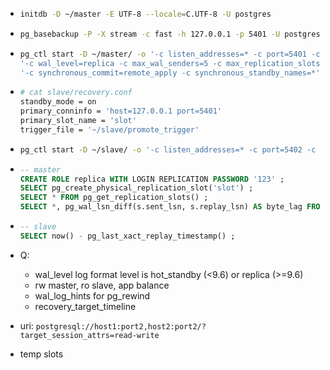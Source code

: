 - ```bash
  initdb -D ~/master -E UTF-8 --locale=C.UTF-8 -U postgres
  ```
- ```bash
  pg_basebackup -P -X stream -c fast -h 127.0.0.1 -p 5401 -U postgres -D ~/slave
  ```

- ```bash
  pg_ctl start -D ~/master/ -o '-c listen_addresses=* -c port=5401 -c hot_standby=on'\
  '-c wal_level=replica -c max_wal_senders=5 -c max_replication_slots=3 '\
  '-c synchronous_commit=remote_apply -c synchronous_standby_names=*'
  ```

- ```bash
  # cat slave/recovery.conf
  standby_mode = on
  primary_conninfo = 'host=127.0.0.1 port=5401'
  primary_slot_name = 'slot'
  trigger_file = '~/slave/promote_trigger'
  ```

- ```bash
  pg_ctl start -D ~/slave/ -o '-c listen_addresses=* -c port=5402 -c hot_standby=on'
  ```

- ```sql
  -- master
  CREATE ROLE replica WITH LOGIN REPLICATION PASSWORD '123' ;
  SELECT pg_create_physical_replication_slot('slot') ;
  SELECT * FROM pg_get_replication_slots() ;
  SELECT *, pg_wal_lsn_diff(s.sent_lsn, s.replay_lsn) AS byte_lag FROM pg_stat_replication s ;
  ```

- ```sql
  -- slave  
  SELECT now() - pg_last_xact_replay_timestamp() ;
  ```

- Q:
  - wal_level log format level is hot_standby (<9.6) or replica (>=9.6)
  - rw master, ro slave, app balance
  - wal_log_hints for pg_rewind
  - recovery_target_timeline

- uri: `postgresql://host1:port2,host2:port2/?target_session_attrs=read-write`
- temp slots
